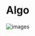 # Algo
![images](https://user-images.githubusercontent.com/87456696/148244213-568c9a58-4c8b-4eae-b479-264def596a89.jpg)
